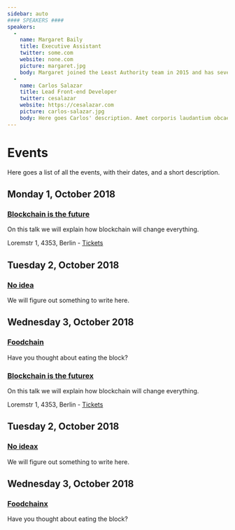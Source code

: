 ```yaml
---
sidebar: auto
#### SPEAKERS ####
speakers:
  -
    name: Margaret Baily
    title: Executive Assistant
    twitter: some.com
    website: none.com
    picture: margaret.jpg
    body: Margaret joined the Least Authority team in 2015 and has several years experience as an Executive Assistant. She enjoys learning new technology and working alongside the diverse and talented group of Least Authority. 
  -
    name: Carlos Salazar
    title: Lead Front-end Developer
    twitter: cesalazar
    website: https://cesalazar.com
    picture: carlos-salazar.jpg
    body: Here goes Carlos' description. Amet corporis laudantium obcaecati perferendis reiciendis rem perferendis. Magni qui reiciendis explicabo autem qui. Tempora quod soluta voluptate dolorum quisquam Voluptatem nam reprehenderit.
---
```

# Events

Here goes a list of all the events, with their dates, and a short description.

## Monday 1, October 2018

### [Blockchain is the future](./blockchain-is-the-future/)
On this talk we will explain how blockchain will change everything.

Loremstr 1, 4353, Berlin - [Tickets](https://eventbrite.com)

## Tuesday 2, October 2018

### [No idea](./no-idea/)
We will figure out something to write here.

## Wednesday 3, October 2018

### [Foodchain](./foodchain/)
Have you thought about eating the block?

### [Blockchain is the futurex](./blockchain-is-the-future/)
On this talk we will explain how blockchain will change everything.

Loremstr 1, 4353, Berlin - [Tickets](https://eventbrite.com)

## Tuesday 2, October 2018

### [No ideax](./no-idea/)
We will figure out something to write here.

## Wednesday 3, October 2018

### [Foodchainx](./foodchain/)
Have you thought about eating the block?
